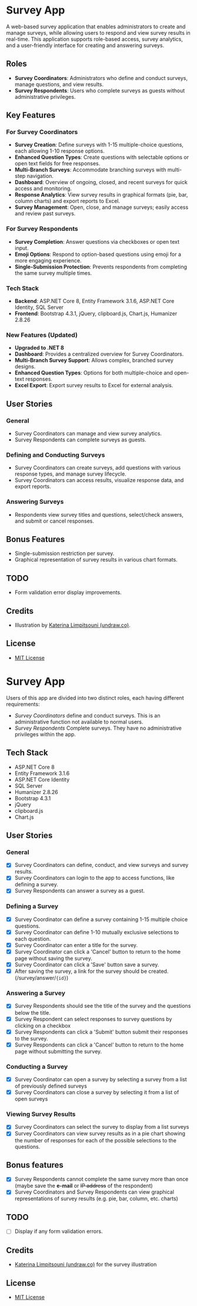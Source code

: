 
# Survey App

A web-based survey application that enables administrators to create and manage surveys, while allowing users to respond and view survey results in real-time. This application supports role-based access, survey analytics, and a user-friendly interface for creating and answering surveys.

## Roles

- **Survey Coordinators**: Administrators who define and conduct surveys, manage questions, and view results. 
- **Survey Respondents**: Users who complete surveys as guests without administrative privileges.

## Key Features

### For Survey Coordinators
- **Survey Creation**: Define surveys with 1-15 multiple-choice questions, each allowing 1-10 response options.
- **Enhanced Question Types**: Create questions with selectable options or open text fields for free responses.
- **Multi-Branch Surveys**: Accommodate branching surveys with multi-step navigation.
- **Dashboard**: Overview of ongoing, closed, and recent surveys for quick access and monitoring.
- **Response Analytics**: View survey results in graphical formats (pie, bar, column charts) and export reports to Excel.
- **Survey Management**: Open, close, and manage surveys; easily access and review past surveys.

### For Survey Respondents
- **Survey Completion**: Answer questions via checkboxes or open text input.
- **Emoji Options**: Respond to option-based questions using emoji for a more engaging experience.
- **Single-Submission Protection**: Prevents respondents from completing the same survey multiple times.

### Tech Stack

- **Backend**: ASP.NET Core 8, Entity Framework 3.1.6, ASP.NET Core Identity, SQL Server
- **Frontend**: Bootstrap 4.3.1, jQuery, clipboard.js, Chart.js, Humanizer 2.8.26

### New Features (Updated)
- **Upgraded to .NET 8**
- **Dashboard**: Provides a centralized overview for Survey Coordinators.
- **Multi-Branch Survey Support**: Allows complex, branched survey designs.
- **Enhanced Question Types**: Options for both multiple-choice and open-text responses.
- **Excel Export**: Export survey results to Excel for external analysis.

## User Stories

### General
- Survey Coordinators can manage and view survey analytics.
- Survey Respondents can complete surveys as guests.

### Defining and Conducting Surveys
- Survey Coordinators can create surveys, add questions with various response types, and manage survey lifecycle.
- Survey Coordinators can access results, visualize response data, and export reports.

### Answering Surveys
- Respondents view survey titles and questions, select/check answers, and submit or cancel responses.

## Bonus Features
- Single-submission restriction per survey.
- Graphical representation of survey results in various chart formats.

## TODO
- Form validation error display improvements.

## Credits
- Illustration by [Katerina Limpitsouni (undraw.co)](https://undraw.co/).

## License
- [MIT License](https://github.com/serhatyuna/survey-app/blob/master/LICENSE) 


# Survey App

Users of this app are divided into two distinct roles, each having different
requirements:

-   _Survey Coordinators_ define and conduct surveys. This is an administrative
    function not available to normal users.
-   _Survey Respondents_ Complete surveys. They have no
    administrative privileges within the app.

## Tech Stack
-   ASP.NET Core 8
-   Entity Framework 3.1.6
-   ASP.NET Core Identity
-   SQL Server
-   Humanizer 2.8.26
-   Bootstrap 4.3.1
-   jQuery
-   clipboard.js
-   Chart.js

## User Stories

### General

-   [X] Survey Coordinators can define, conduct, and view surveys and survey results.
-   [X] Survey Coordinators can login to the app to access functions, like defining a survey.
-   [X] Survey Respondents can answer a survey as a guest.

### Defining a Survey

-   [X] Survey Coordinator can define a survey containing 1-15 multiple choice questions.
-   [X] Survey Coordinator can define 1-10 mutually exclusive selections to each question.
-   [X] Survey Coordinator can enter a title for the survey.
-   [X] Survey Coordinator can click a 'Cancel' button to return to the home page without saving the survey.
-   [X] Survey Coordinator can click a 'Save' button save a survey.
-   [X] After saving the survey, a link for the survey should be created. (/survey/answer/`{id}`)

### Answering a Survey
-   [X] Survey Respondents should see the title of the survey and the questions below the title.
-   [X] Survey Respondent can select responses to survey questions by clicking on a checkbox
-   [X] Survey Respondents can click a 'Submit' button submit their responses to the survey.
-   [X] Survey Respondents can click a 'Cancel' button to return to the home page without submitting the survey.

### Conducting a Survey

-   [X] Survey Coordinator can open a survey by selecting a survey from a list of previously defined surveys
-   [X] Survey Coordinators can close a survey by selecting it from a list of open surveys

### Viewing Survey Results

-   [X] Survey Coordinators can select the survey to display from a list surveys
-   [X] Survey Coordinators can view survey results as in a pie chart showing the number of responses for each of the possible selections to the questions.

## Bonus features

-   [X] Survey Respondents cannot complete the same survey more than once (maybe save the **e-mail** or ~~IP address~~ of the respondent)
-   [X] Survey Coordinators and Survey Respondents can view graphical representations of survey results (e.g. pie, bar, column, etc. charts)

## TODO

-   [ ] Display if any form validation errors.

## Credits

-    [Katerina Limpitsouni (undraw.co)](https://undraw.co/) for the survey illustration

## License

-    [MIT License](https://github.com/serhatyuna/survey-app/blob/master/LICENSE)
